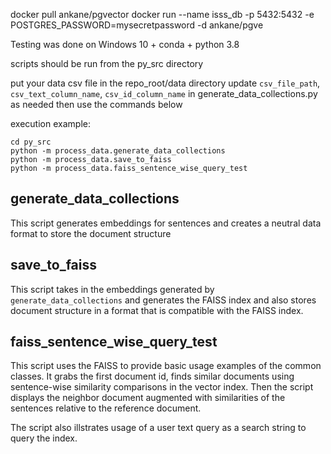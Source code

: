 docker pull ankane/pgvector
docker run --name isss_db -p 5432:5432 -e POSTGRES_PASSWORD=mysecretpassword -d ankane/pgve

Testing was done on Windows 10 + conda + python 3.8


scripts should be run from the py_src directory

put your data csv file in the repo_root/data directory
update `csv_file_path`, `csv_text_column_name`, `csv_id_column_name` in generate_data_collections.py as needed
then use the commands below

execution example:
```
cd py_src
python -m process_data.generate_data_collections
python -m process_data.save_to_faiss
python -m process_data.faiss_sentence_wise_query_test
```

## generate_data_collections

This script generates embeddings for sentences and creates a neutral data format to store the document structure

## save_to_faiss

This script takes in the embeddings generated by `generate_data_collections` and generates the FAISS index and also stores document structure in a format that is compatible with the FAISS index.

## faiss_sentence_wise_query_test

This script uses the FAISS to provide basic usage examples of the common classes. It grabs the first document id, finds similar documents using sentence-wise similarity comparisons in the vector index. Then the script displays the neighbor document augmented with similarities of the sentences relative to the reference document.

The script also illstrates usage of a user text query as a search string to query the index.